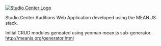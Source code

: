 [![Studio Center Logo](https://studiocenter.com/sites/default/files/homepage-header.png)](https://studiocenter.com/)

Studio Center Auditions Web Application developed using the MEAN.JS stack. 

Initial CRUD modules geneated using yeoman mean.js sub-generator.
http://meanjs.org/generator.html
